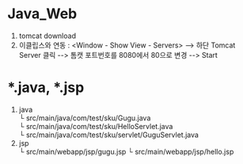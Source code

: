 # Java_Web
1. tomcat download <br />
2. 이클립스와 연동 : <Window - Show View - Servers> --> 하단 Tomcat Server 클릭 --> 톰캣 포트번호를 8080에서 80으로 변경 --> Start<br />
# *.java, *.jsp <br />
1. java <br />
└ src/main/java/com/test/sku/Gugu.java <br />
└ src/main/java/com/test/sku/HelloServlet.java <br />
└ src/main/java/com/test/sku/servlet/GuguServlet.java <br />
2. jsp <br />
└ src/main/webapp/jsp/gugu.jsp
└ src/main/webapp/jsp/hello.jsp
